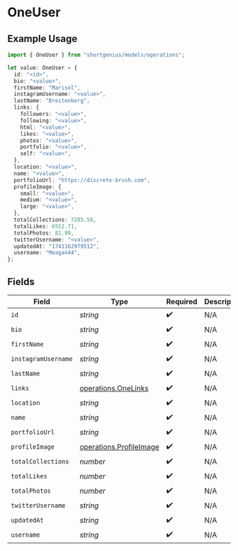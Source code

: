 # OneUser

## Example Usage

```typescript
import { OneUser } from "shortgenius/models/operations";

let value: OneUser = {
  id: "<id>",
  bio: "<value>",
  firstName: "Marisol",
  instagramUsername: "<value>",
  lastName: "Breitenberg",
  links: {
    followers: "<value>",
    following: "<value>",
    html: "<value>",
    likes: "<value>",
    photos: "<value>",
    portfolio: "<value>",
    self: "<value>",
  },
  location: "<value>",
  name: "<value>",
  portfolioUrl: "https://discrete-brush.com",
  profileImage: {
    small: "<value>",
    medium: "<value>",
    large: "<value>",
  },
  totalCollections: 7285.58,
  totalLikes: 6552.71,
  totalPhotos: 81.99,
  twitterUsername: "<value>",
  updatedAt: "1741162979512",
  username: "Meagan44",
};
```

## Fields

| Field                                                              | Type                                                               | Required                                                           | Description                                                        |
| ------------------------------------------------------------------ | ------------------------------------------------------------------ | ------------------------------------------------------------------ | ------------------------------------------------------------------ |
| `id`                                                               | *string*                                                           | :heavy_check_mark:                                                 | N/A                                                                |
| `bio`                                                              | *string*                                                           | :heavy_check_mark:                                                 | N/A                                                                |
| `firstName`                                                        | *string*                                                           | :heavy_check_mark:                                                 | N/A                                                                |
| `instagramUsername`                                                | *string*                                                           | :heavy_check_mark:                                                 | N/A                                                                |
| `lastName`                                                         | *string*                                                           | :heavy_check_mark:                                                 | N/A                                                                |
| `links`                                                            | [operations.OneLinks](../../models/operations/onelinks.md)         | :heavy_check_mark:                                                 | N/A                                                                |
| `location`                                                         | *string*                                                           | :heavy_check_mark:                                                 | N/A                                                                |
| `name`                                                             | *string*                                                           | :heavy_check_mark:                                                 | N/A                                                                |
| `portfolioUrl`                                                     | *string*                                                           | :heavy_check_mark:                                                 | N/A                                                                |
| `profileImage`                                                     | [operations.ProfileImage](../../models/operations/profileimage.md) | :heavy_check_mark:                                                 | N/A                                                                |
| `totalCollections`                                                 | *number*                                                           | :heavy_check_mark:                                                 | N/A                                                                |
| `totalLikes`                                                       | *number*                                                           | :heavy_check_mark:                                                 | N/A                                                                |
| `totalPhotos`                                                      | *number*                                                           | :heavy_check_mark:                                                 | N/A                                                                |
| `twitterUsername`                                                  | *string*                                                           | :heavy_check_mark:                                                 | N/A                                                                |
| `updatedAt`                                                        | *string*                                                           | :heavy_check_mark:                                                 | N/A                                                                |
| `username`                                                         | *string*                                                           | :heavy_check_mark:                                                 | N/A                                                                |